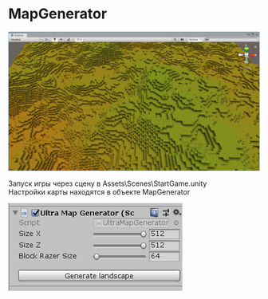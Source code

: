 # MapGenerator
![Иллюстрация к проекту](https://github.com/AndreyDeg/MapGenerator/blob/master/Pictures/Sample.png)

Запуск игры через сцену в Assets\Scenes\StartGame.unity  
Настройки карты находятся в объекте MapGenerator

![Иллюстрация к проекту](https://github.com/AndreyDeg/MapGenerator/blob/master/Pictures/Component.png)
